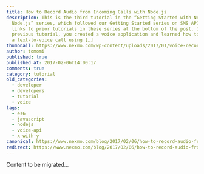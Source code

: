 ```yaml
---
title: How to Record Audio from Incoming Calls with Node.js
description: This is the third tutorial in the “Getting Started with Nexmo and
  Node.js” series, which followed our Getting Started series on SMS APIs. See
  links to prior tutorials in these series at the bottom of the post. In the
  previous tutorial, you created a voice application and learned how to receive
  a text-to-voice call using […]
thumbnail: https://www.nexmo.com/wp-content/uploads/2017/01/voice-record-call-node.png
author: tomomi
published: true
published_at: 2017-02-06T14:00:17
comments: true
category: tutorial
old_categories:
  - developer
  - developers
  - tutorial
  - voice
tags:
  - es6
  - javascript
  - nodejs
  - voice-api
  - x-with-y
canonical: https://www.nexmo.com/blog/2017/02/06/how-to-record-audio-from-phone-call-node-js-dr
redirect: https://www.nexmo.com/blog/2017/02/06/how-to-record-audio-from-phone-call-node-js-dr
---
```

Content to be migrated...